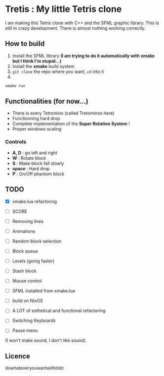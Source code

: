 # Tretis : My little Tetris clone

I am making this Tetris clone with C++ and the SFML graphic library.
This is still in crazy development.
There is almost nothing working correctly.

## How to build

1. Install the SFML library __(I am trying to do it automatically with xmake but I think I'm stupid...)__
2. Install the **xmake** build system
3. `git clone` the repo where you want, `cd` into it
4.
```sh
xmake run
```

## Functionalities (for now...)
- There is every Tetromino (called Tretominos here)
- Functionning hard drop
- Complete implementation of the **Super Rotation System** !
- Proper windows scaling


### Controls
- **A, D** : go left and right
- **W** : Rotate block
- **S** : Make block fall slowly
- **space** : Hard drop
- **P** : On/Off phantom block


## TODO
- [x] xmake.lua refactoring
- [ ] SCORE
- [ ] Removing lines
- [ ] Animations
- [ ] Random block selection
- [ ] Block queue
- [ ] Levels (going faster)
- [ ] Stash block
- [ ] Mouse control
- [ ] SFML installed from xmake.lua
- [ ] build on NixOS
- [ ] A LOT of esthetical and functional refactoring
- [ ] Switching Keyboards
- [ ] Pause menu


(I won't make sound, I don't like sound).


## Licence
dowhateveryouwantwithitidc
